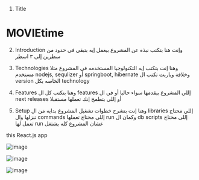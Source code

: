 

1. Title
# MOVIEtime

2. Introduction
وإنت هنا بتكتب نبذه عن المشروع بيعمل إيه بتبقي في حدود من سطرين إلي ٣ اسطر

3. Technologies
وهنا إنت بتكتب إيه التكنولوجيا المستخدمه في المشروع مثلا مستخدم nodejs, sequlizer أو springboot, hibernate وخلافة وياريت تكتب ال version الخاصه بكل technology

4. Features
وهنا بتكتب كل ال features إللي المشروع بيقدمها سواء حاليا أو في ال next releases أو إللي بتطمح إنك تعملها مستقبلا

5. Setup
وهنا إنت بتشرح خطوات تشغيل المشروع بدايه من ال libraries إللي محتاج تنزلها وال commands إللي محتاج تعملها run وكمان ال db scripts إللي محتاج تعمل لها run عشان المشروع كله يشتغل

this React.js app 

![image](https://user-images.githubusercontent.com/35266228/222990626-f8f0f304-ff19-4c7f-afe3-718fa1f2448b.png)


![image](https://user-images.githubusercontent.com/35266228/222990641-5356b93d-9317-49f9-ac87-50cc3001fbf7.png)


![image](https://user-images.githubusercontent.com/35266228/222990664-9831d0e7-8aca-4ee4-be99-39ef6bffd1b9.png)
